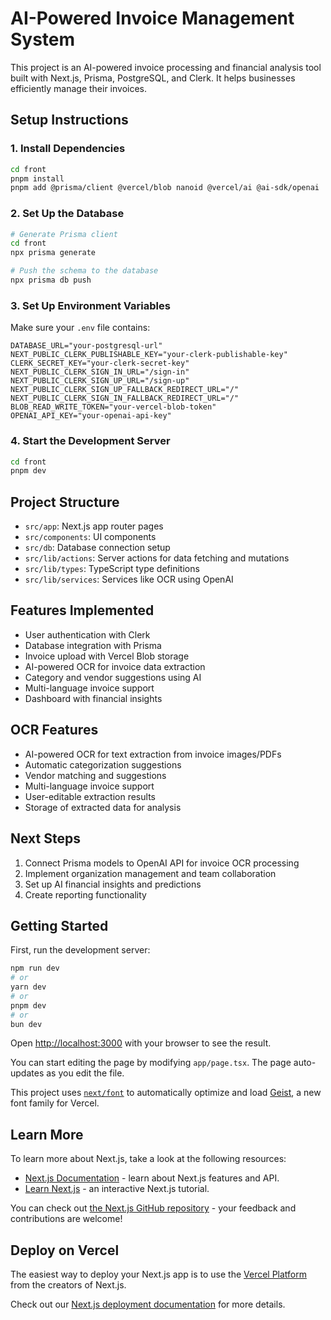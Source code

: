 # AI-Powered Invoice Management System

This project is an AI-powered invoice processing and financial analysis tool built with Next.js, Prisma, PostgreSQL, and Clerk. It helps businesses efficiently manage their invoices.

## Setup Instructions

### 1. Install Dependencies

```bash
cd front
pnpm install
pnpm add @prisma/client @vercel/blob nanoid @vercel/ai @ai-sdk/openai
```

### 2. Set Up the Database

```bash
# Generate Prisma client
cd front
npx prisma generate

# Push the schema to the database
npx prisma db push
```

### 3. Set Up Environment Variables

Make sure your `.env` file contains:

```
DATABASE_URL="your-postgresql-url"
NEXT_PUBLIC_CLERK_PUBLISHABLE_KEY="your-clerk-publishable-key"
CLERK_SECRET_KEY="your-clerk-secret-key"
NEXT_PUBLIC_CLERK_SIGN_IN_URL="/sign-in"
NEXT_PUBLIC_CLERK_SIGN_UP_URL="/sign-up"
NEXT_PUBLIC_CLERK_SIGN_UP_FALLBACK_REDIRECT_URL="/"
NEXT_PUBLIC_CLERK_SIGN_IN_FALLBACK_REDIRECT_URL="/"
BLOB_READ_WRITE_TOKEN="your-vercel-blob-token"
OPENAI_API_KEY="your-openai-api-key"
```

### 4. Start the Development Server

```bash
cd front
pnpm dev
```

## Project Structure

- `src/app`: Next.js app router pages
- `src/components`: UI components
- `src/db`: Database connection setup
- `src/lib/actions`: Server actions for data fetching and mutations
- `src/lib/types`: TypeScript type definitions
- `src/lib/services`: Services like OCR using OpenAI

## Features Implemented

- User authentication with Clerk
- Database integration with Prisma
- Invoice upload with Vercel Blob storage
- AI-powered OCR for invoice data extraction
- Category and vendor suggestions using AI
- Multi-language invoice support
- Dashboard with financial insights

## OCR Features

- AI-powered OCR for text extraction from invoice images/PDFs
- Automatic categorization suggestions
- Vendor matching and suggestions
- Multi-language invoice support
- User-editable extraction results
- Storage of extracted data for analysis

## Next Steps

1. Connect Prisma models to OpenAI API for invoice OCR processing
2. Implement organization management and team collaboration
3. Set up AI financial insights and predictions
4. Create reporting functionality

## Getting Started

First, run the development server:

```bash
npm run dev
# or
yarn dev
# or
pnpm dev
# or
bun dev
```

Open [http://localhost:3000](http://localhost:3000) with your browser to see the result.

You can start editing the page by modifying `app/page.tsx`. The page auto-updates as you edit the file.

This project uses [`next/font`](https://nextjs.org/docs/app/building-your-application/optimizing/fonts) to automatically optimize and load [Geist](https://vercel.com/font), a new font family for Vercel.

## Learn More

To learn more about Next.js, take a look at the following resources:

- [Next.js Documentation](https://nextjs.org/docs) - learn about Next.js features and API.
- [Learn Next.js](https://nextjs.org/learn) - an interactive Next.js tutorial.

You can check out [the Next.js GitHub repository](https://github.com/vercel/next.js) - your feedback and contributions are welcome!

## Deploy on Vercel

The easiest way to deploy your Next.js app is to use the [Vercel Platform](https://vercel.com/new?utm_medium=default-template&filter=next.js&utm_source=create-next-app&utm_campaign=create-next-app-readme) from the creators of Next.js.

Check out our [Next.js deployment documentation](https://nextjs.org/docs/app/building-your-application/deploying) for more details.
